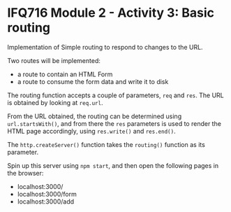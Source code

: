 # IFQ716 Module 2 - Activity 3: Basic routing

Implementation of Simple routing to respond to changes to the URL.

Two routes will be implemented:
 - a route to contain an HTML Form
 - a route to consume the form data and write it to disk

The routing function accepts a couple of parameters, `req` and `res`.  The URL is obtained by looking at `req.url`.

From the URL obtained, the routing can be determined using `url.startsWith()`, and from there the `res` parameters is used to render the HTML page accordingly, using `res.write()` and `res.end()`.

The `http.createServer()` function takes the `routing()` function as its parameter.

Spin up this server using `npm start`, and then open the following pages in the browser:
 - localhost:3000/
 - localhost:3000/form
 - localhost:3000/add

